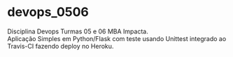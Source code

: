 # devops_0506
Disciplina Devops Turmas 05 e 06 MBA Impacta.<BR>
Aplicação Simples em Python/Flask com teste usando Unittest integrado ao Travis-CI fazendo deploy no Heroku.
